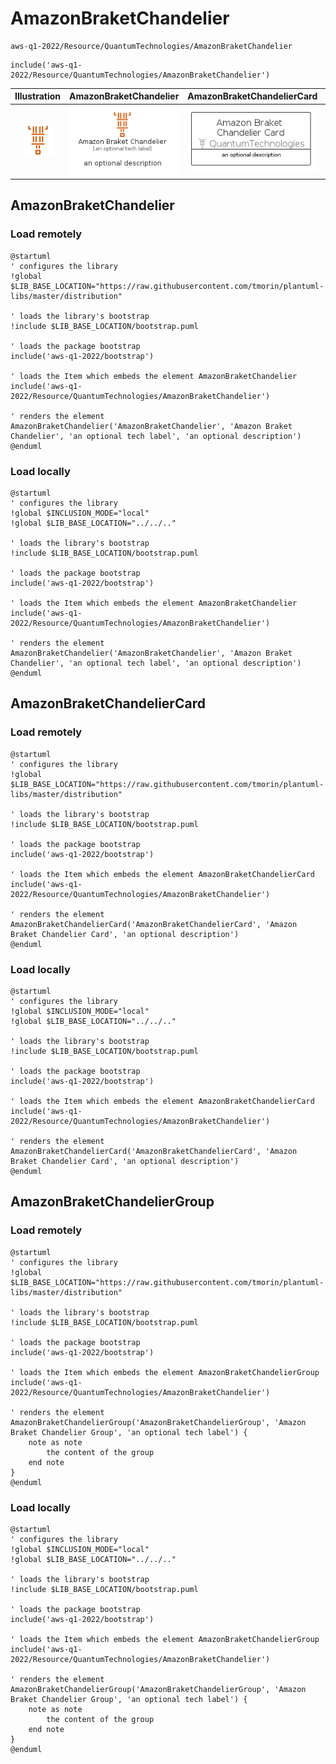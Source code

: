 # AmazonBraketChandelier


```text
aws-q1-2022/Resource/QuantumTechnologies/AmazonBraketChandelier
```

```text
include('aws-q1-2022/Resource/QuantumTechnologies/AmazonBraketChandelier')
```



| Illustration | AmazonBraketChandelier | AmazonBraketChandelierCard | AmazonBraketChandelierGroup |
| :---: | :---: | :---: | :---: |
| ![illustration for Illustration](../../../aws-q1-2022/Resource/QuantumTechnologies/AmazonBraketChandelier.png) | ![illustration for AmazonBraketChandelier](../../../aws-q1-2022/Resource/QuantumTechnologies/AmazonBraketChandelier.Local.png) | ![illustration for AmazonBraketChandelierCard](../../../aws-q1-2022/Resource/QuantumTechnologies/AmazonBraketChandelierCard.Local.png) | ![illustration for AmazonBraketChandelierGroup](../../../aws-q1-2022/Resource/QuantumTechnologies/AmazonBraketChandelierGroup.Local.png) |




## AmazonBraketChandelier

### Load remotely
```plantuml
@startuml
' configures the library
!global $LIB_BASE_LOCATION="https://raw.githubusercontent.com/tmorin/plantuml-libs/master/distribution"

' loads the library's bootstrap
!include $LIB_BASE_LOCATION/bootstrap.puml

' loads the package bootstrap
include('aws-q1-2022/bootstrap')

' loads the Item which embeds the element AmazonBraketChandelier
include('aws-q1-2022/Resource/QuantumTechnologies/AmazonBraketChandelier')

' renders the element
AmazonBraketChandelier('AmazonBraketChandelier', 'Amazon Braket Chandelier', 'an optional tech label', 'an optional description')
@enduml
```

### Load locally
```plantuml
@startuml
' configures the library
!global $INCLUSION_MODE="local"
!global $LIB_BASE_LOCATION="../../.."

' loads the library's bootstrap
!include $LIB_BASE_LOCATION/bootstrap.puml

' loads the package bootstrap
include('aws-q1-2022/bootstrap')

' loads the Item which embeds the element AmazonBraketChandelier
include('aws-q1-2022/Resource/QuantumTechnologies/AmazonBraketChandelier')

' renders the element
AmazonBraketChandelier('AmazonBraketChandelier', 'Amazon Braket Chandelier', 'an optional tech label', 'an optional description')
@enduml
```

## AmazonBraketChandelierCard

### Load remotely
```plantuml
@startuml
' configures the library
!global $LIB_BASE_LOCATION="https://raw.githubusercontent.com/tmorin/plantuml-libs/master/distribution"

' loads the library's bootstrap
!include $LIB_BASE_LOCATION/bootstrap.puml

' loads the package bootstrap
include('aws-q1-2022/bootstrap')

' loads the Item which embeds the element AmazonBraketChandelierCard
include('aws-q1-2022/Resource/QuantumTechnologies/AmazonBraketChandelier')

' renders the element
AmazonBraketChandelierCard('AmazonBraketChandelierCard', 'Amazon Braket Chandelier Card', 'an optional description')
@enduml
```

### Load locally
```plantuml
@startuml
' configures the library
!global $INCLUSION_MODE="local"
!global $LIB_BASE_LOCATION="../../.."

' loads the library's bootstrap
!include $LIB_BASE_LOCATION/bootstrap.puml

' loads the package bootstrap
include('aws-q1-2022/bootstrap')

' loads the Item which embeds the element AmazonBraketChandelierCard
include('aws-q1-2022/Resource/QuantumTechnologies/AmazonBraketChandelier')

' renders the element
AmazonBraketChandelierCard('AmazonBraketChandelierCard', 'Amazon Braket Chandelier Card', 'an optional description')
@enduml
```

## AmazonBraketChandelierGroup

### Load remotely
```plantuml
@startuml
' configures the library
!global $LIB_BASE_LOCATION="https://raw.githubusercontent.com/tmorin/plantuml-libs/master/distribution"

' loads the library's bootstrap
!include $LIB_BASE_LOCATION/bootstrap.puml

' loads the package bootstrap
include('aws-q1-2022/bootstrap')

' loads the Item which embeds the element AmazonBraketChandelierGroup
include('aws-q1-2022/Resource/QuantumTechnologies/AmazonBraketChandelier')

' renders the element
AmazonBraketChandelierGroup('AmazonBraketChandelierGroup', 'Amazon Braket Chandelier Group', 'an optional tech label') {
    note as note
        the content of the group
    end note
}
@enduml
```

### Load locally
```plantuml
@startuml
' configures the library
!global $INCLUSION_MODE="local"
!global $LIB_BASE_LOCATION="../../.."

' loads the library's bootstrap
!include $LIB_BASE_LOCATION/bootstrap.puml

' loads the package bootstrap
include('aws-q1-2022/bootstrap')

' loads the Item which embeds the element AmazonBraketChandelierGroup
include('aws-q1-2022/Resource/QuantumTechnologies/AmazonBraketChandelier')

' renders the element
AmazonBraketChandelierGroup('AmazonBraketChandelierGroup', 'Amazon Braket Chandelier Group', 'an optional tech label') {
    note as note
        the content of the group
    end note
}
@enduml
```

